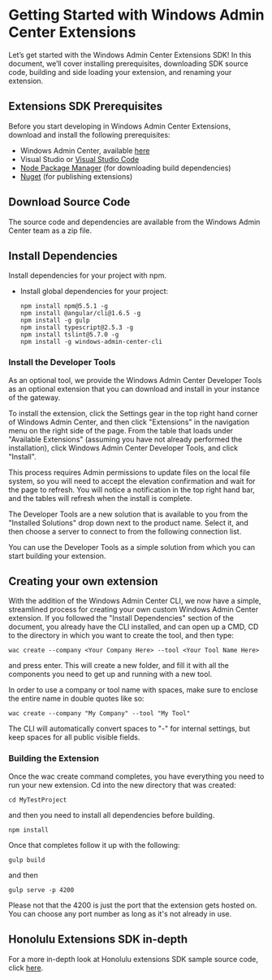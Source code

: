 # Getting Started with Windows Admin Center Extensions #

Let’s get started with the Windows Admin Center Extensions SDK!  In this document, we’ll cover installing prerequisites, downloading SDK source code, building and side loading your extension, and renaming your extension.

## Extensions SDK Prerequisites ##

Before you start developing in Windows Admin Center Extensions, download and install the following prerequisites:

- Windows Admin Center, available [here](http://aka.ms/smebits)
- Visual Studio or [Visual Studio Code](http://code.visualstudio.com)
- [Node Package Manager](https://npmjs.com/get-npm) (for downloading build dependencies)  
- [Nuget](https://www.nuget.org/downloads) (for publishing extensions)

## Download Source Code ##

The source code and dependencies are available from the Windows Admin Center team as a zip file.

## Install Dependencies ##

Install dependencies for your project with npm.
-	Install global dependencies for your project:
	```
	npm install npm@5.5.1 -g
	npm install @angular/cli@1.6.5 -g
	npm install -g gulp
    npm install typescript@2.5.3 -g
    npm install tslint@5.7.0 -g
    npm install -g windows-admin-center-cli

	```

### Install the Developer Tools ###

As an optional tool, we provide the Windows Admin Center Developer Tools as an optional extension that you can download and install in your instance of the gateway.

To install the extension, click the Settings gear in the top right hand corner of Windows Admin Center, and then click "Extensions" in the navigation menu on the right side of the page.  From the table that loads under "Available Extensions" (assuming you have not already performed the installation), click Windows Admin Center Developer Tools, and click "Install".

This process requires Admin permissions to update files on the local file system, so you will need to accept the elevation confirmation and wait for the page to refresh.  You will notice a notification in the top right hand bar, and the tables will refresh when the install is complete.

The Developer Tools are a new solution that is available to you from the "Installed Solutions" drop down next to the product name.  Select it, and then choose a server to connect to from the following connection list.

You can use the Developer Tools as a simple solution from which you can start building your extension.

## Creating your own extension ##

With the addition of the Windows Admin Center CLI, we now have a simple, streamlined process for creating your own custom Windows Admin Center extension.  If you followed the "Install Dependencies" section of the document, you already have the CLI installed, and can open up a CMD, CD to the directory in which you want to create the tool, and then type:

```
wac create --company <Your Company Here> --tool <Your Tool Name Here>
```

and press enter.  This will create a new folder, and fill it with all the components you need to get up and running with a new tool.

In order to use a company or tool name with spaces, make sure to enclose the entire name in double quotes like so:

```
wac create --company "My Company" --tool "My Tool"
```

The CLI will automatically convert spaces to "-" for internal settings, but keep spaces for all public visible fields.

### Building the Extension ###

Once the wac create command completes, you have everything you need to run your new extension.  Cd into the new directory that was created:
```
cd MyTestProject
```

and then you need to install all dependencies before building.

```
npm install
```

Once that completes follow it up with the following:

```
gulp build
```

and then

```
gulp serve -p 4200
```

Please not that the 4200 is just the port that the extension gets hosted on.  You can choose any port number as long as it's not already in use.

## Honolulu Extensions SDK in-depth ##

For a more in-depth look at Honolulu extensions SDK sample source code, click [here](extensions-in-depth.md).
